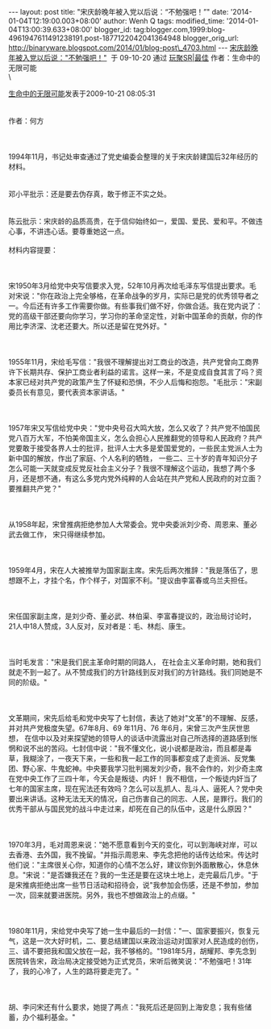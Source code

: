 --- layout: post title: "宋庆龄晚年被入党以后说：“不勉强吧！”" date:
'2014-01-04T12:19:00.003+08:00' author: Wenh Q tags: modified\_time:
'2014-01-04T13:00:39.633+08:00' blogger\_id:
tag:blogger.com,1999:blog-4961947611491238191.post-1877122042041364948
blogger\_orig\_url:
http://binaryware.blogspot.com/2014/01/blog-post\_4703.html ---
[宋庆龄晚年被入党以后说："不勉强吧！"](http://blog.sina.com.cn/s/blog_40e1f2c90100fulb.html)  于
09-10-20 通过 [玩聚SR|最佳](http://sr.ju690.com/)
作者：生命中的无限可能\
\
<div>

[生命中的无限可能](http://sr.ju690.com/author/%E7%94%9F%E5%91%BD%E4%B8%AD%E7%9A%84%E6%97%A0%E9%99%90%E5%8F%AF%E8%83%BD)发表于2009-10-21
08:05:31\
\
\
作者：何方\
\
\
\
1994年11月，书记处审查通过了党史编委会整理的关于宋庆龄建国后32年经历的材料。\
\
\
邓小平批示：还是要去伪存真，敢于修正不实之处。\
\
\
陈云批示：宋庆龄的品质高贵，在于信仰始终如一，爱国、爱民、爱和平。不做违心事，不讲违心话。要尊重她这一点。\
\
材料内容提要：\
\
\
\
宋1950年3月给党中央写信要求入党，52年10月再次给毛泽东写信提出要求。毛对宋说："你在政治上完全够格，在革命战争的岁月，实际已是党的优秀领导者之一。今后还有许多工作需要你做。有些事我们做不好，你做合适。我在党内说了：党的高级干部还要向你学习，学习你的革命坚定性，对新中国革命的贡献，你的作用比李济深、沈老还要大。所以还是留在党外好。"\
\
\
\
1955年11月，宋给毛写信："我很不理解提出对工商业的改造，共产党曾向工商界许下长期共存、保护工商业者利益的诺言。这样一来，不是变成自食其言了吗？资本家已经对共产党的政策产生了怀疑和恐惧，不少人后悔和抱怨。"毛批示："宋副委员长有意见，要代表资本家讲话。"\
\
\
\
1957年宋又写信给党中央："党中央号召大鸣大放，怎么又收了？共产党不怕国民党八百万大军，不怕美帝国主义，怎么会担心人民推翻党的领导和人民政府？共产党要敢于接受各界人士的批评，批评人士大多是爱国爱党的，一些民主党派人士为新中国的解放，作出了家庭、个人名利的牺牲，
一些二、三十岁的青年知识分子怎么可能一天就变成反党反社会主义分子？我很不理解这个运动，我想了两个多月，还是想不通，有这么多党内党外纯粹的人会站在共产党和人民政府的对立面？要推翻共产党？"\
\
\
\
从1958年起，宋曾推病拒绝参加人大常委会。党中央委派刘少奇、周恩来、董必武去做工作，
宋只得继续参加。\
\
\
\
1959年4月，宋在人大被推举为国家副主席。宋先后两次推辞："我是落伍了，思想跟不上，才挂个名，作个样子，对国家不利。"提议由李富春或乌兰夫担任。\
\
\
\
宋任国家副主席，是刘少奇、董必武、林伯渠、李富春提议的，政治局讨论时，21人中18人赞成，3人反对，反对者是：毛、林彪、康生。\
\
\
\
当时毛发言："宋是我们民主革命时期的同路人，
在社会主义革命时期，她和我们就走不到一起了。从不赞成我们的方针路线到反对我们的方针路线。我们同她是不同的阶级。"\
\
\
\
文革期间，宋先后给毛和党中央写了七封信，表达了她对"文革"的不理解、反感，并对共产党极度失望。67年8月、69
年11月、76 年6月，宋曾三次产生厌世思想，
在信中以及对来探望她的领导人的谈话中流露出对自己所选择的道路感到怅惘和说不出的苦闷。七封信中说："我不懂文化，说小说都是政治，而且都是毒草，我糊涂了，一夜天下来，一些和我一起工作的同事都变成了走资派、反党集团、野心家、牛鬼蛇神。中央要我学习批判揭发刘少奇，我不会作的，刘少奇主席在党中央工作了三四十年，今天会是叛徒、内奸！
我不相信，一个叛徒内奸当了七年的国家主席，现在宪法还有效吗？怎么可以乱抓人、乱斗人、逼死人？党中央要出来讲话。这种无法无天的情况，自己伤害自己的同志、人民，是罪行。我们的优秀干部从与国民党的战斗中走过来，却死在自己的队伍中，这是什么原因？"\
\
\
\
1970年3月，毛对周恩来说："她不愿意看到今天的变化，可以到海峡对岸，可以去香港、去外国，我不挽留。"并指示周恩来、李先念把他的话传达给宋。传达时他们说："主席很关心你，知道你的心情不怎么好，建议你到外面散散心，休息休息。"宋说："是否嫌我还在？我的一生还是要在这块土地上，走完最后几步。"于是宋推病拒绝出席一些节日活动和招待会，说"我参加会伤感，还是不参加，参加一次，回来就要进医院。另外，我也不想做政治上的点缀。"\
\
\
\
1980年11月，宋给党中央写了她一生中最后的一封信："一、国家要振兴，恢复元气，这是一次大好时机，二、要总结建国以来政治运动对国家对人民造成的创伤，
三、请不要把我和国父放在一起，我不够格的。"1981年5月，胡耀邦、李先念到医院转告宋，政治局决定接受她为正式党员，宋听后微笑说："不勉强吧！31年了，我的心冷了，人生的路将要走完了。"\
\
\
\
胡、李问宋还有什么要求，她提了两点："我死后还是回到上海安息；我有些储蓄，办个福利基金。"

</div>
